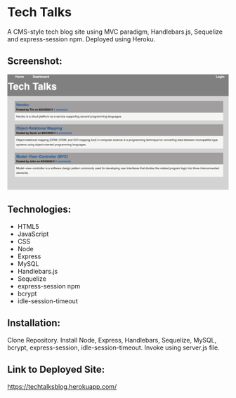 # Tech Talks

A CMS-style tech blog site using MVC paradigm, Handlebars.js, Sequelize and express-session npm. Deployed using Heroku. 

## Screenshot:
![image](https://github.com/bdamota/Tech-Talk/blob/master/Screen%20Shot%202020-08-23%20at%2010.48.11%20PM.png)


## Technologies:
- HTML5
- JavaScript
- CSS
- Node
- Express
- MySQL
- Handlebars.js 
- Sequelize
- express-session npm 
- bcrypt 
- idle-session-timeout 

## Installation:
Clone Repository.
Install Node, Express, Handlebars, Sequelize, MySQL, bcrypt, express-session, idle-session-timeout.
Invoke using server.js file.

## Link to Deployed Site: 
https://techtalksblog.herokuapp.com/
